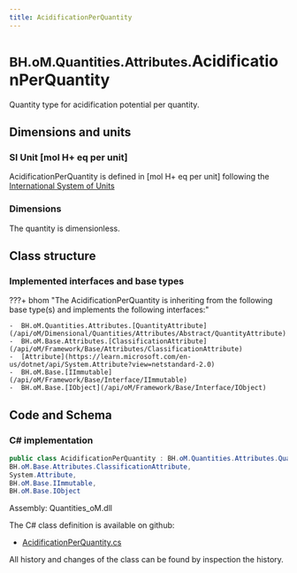 ```yaml
---
title: AcidificationPerQuantity
---
```


# <small>BH.oM.Quantities.Attributes.</small>**AcidificationPerQuantity**

Quantity type for acidification potential per quantity.

## Dimensions and units

### SI Unit [mol H+ eq per unit]

AcidificationPerQuantity is defined in [mol H+ eq per unit] following the [International System of Units](https://en.wikipedia.org/wiki/International_System_of_Units) 

### Dimensions

The quantity is dimensionless.


## Class structure

### Implemented interfaces and base types

???+ bhom "The AcidificationPerQuantity is inheriting from the following base type(s) and implements the following interfaces:"

    -  BH.oM.Quantities.Attributes.[QuantityAttribute](/api/oM/Dimensional/Quantities/Attributes/Abstract/QuantityAttribute)
    -  BH.oM.Base.Attributes.[ClassificationAttribute](/api/oM/Framework/Base/Attributes/ClassificationAttribute)
    -  [Attribute](https://learn.microsoft.com/en-us/dotnet/api/System.Attribute?view=netstandard-2.0)
    -  BH.oM.Base.[IImmutable](/api/oM/Framework/Base/Interface/IImmutable)
    -  BH.oM.Base.[IObject](/api/oM/Framework/Base/Interface/IObject)




## Code and Schema

### C# implementation

``` C# title="C#"
public class AcidificationPerQuantity : BH.oM.Quantities.Attributes.QuantityAttribute,
BH.oM.Base.Attributes.ClassificationAttribute,
System.Attribute,
BH.oM.Base.IImmutable,
BH.oM.Base.IObject
```

Assembly: Quantities_oM.dll

The C# class definition is available on github:

- [AcidificationPerQuantity.cs](https://github.com/BHoM/BHoM/blob/develop/Quantities_oM/Attributes\AcidificationPerQuantity.cs)

All history and changes of the class can be found by inspection the history.
